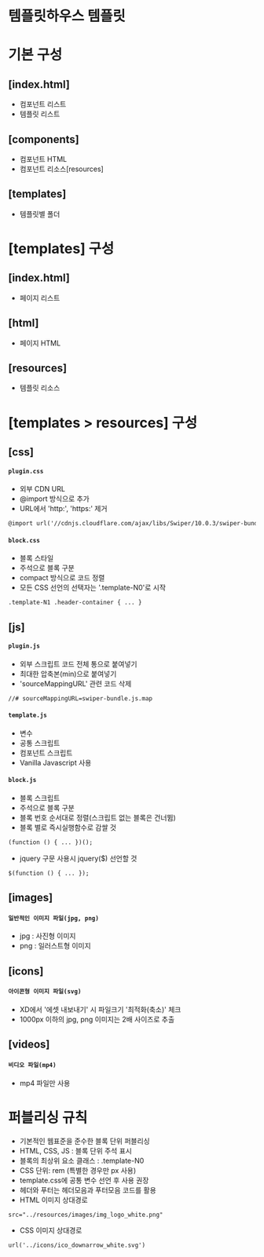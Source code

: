 # 템플릿하우스 템플릿
# 기본 구성
## [index.html]
- 컴포넌트 리스트
- 템플릿 리스트
## [components]
- 컴포넌트 HTML
- 컴포넌트 리소스[resources]
## [templates]
- 템플릿별 폴더

# [templates] 구성
## [index.html]
- 페이지 리스트
## [html]
- 페이지 HTML
## [resources]
- 템플릿 리소스

# [templates > resources] 구성
## [css]
#### `plugin.css`
- 외부 CDN URL
- @import 방식으로 추가
- URL에서 'http:', 'https:' 제거
```html
@import url('//cdnjs.cloudflare.com/ajax/libs/Swiper/10.0.3/swiper-bundle.css');
```
#### `block.css`
- 블록 스타일
- 주석으로 블록 구분
- compact 방식으로 코드 정렬
- 모든 CSS 선언의 선택자는 '.template-N0'로 시작
```html
.template-N1 .header-container { ... }
```
## [js]
#### `plugin.js`
- 외부 스크립트 코드 전체 통으로 붙여넣기
- 최대한 압축본(min)으로 붙여넣기
- 'sourceMappingURL' 관련 코드 삭제
```html
//# sourceMappingURL=swiper-bundle.js.map
```
#### `template.js`
- 변수
- 공통 스크립트
- 컴포넌트 스크립트
- Vanilla Javascript 사용
#### `block.js`
- 블록 스크립트
- 주석으로 블록 구분
- 블록 번호 순서대로 정렬(스크립트 없는 블록은 건너뜀)
- 블록 별로 즉시실행함수로 감쌀 것
```html
(function () { ... })();
```
- jquery 구문 사용시 jquery($) 선언할 것
```html
$(function () { ... });
```
## [images]
#### `일반적인 이미지 파일(jpg, png)`
- jpg : 사진형 이미지
- png : 일러스트형 이미지
## [icons]
#### `아이콘형 이미지 파일(svg)`
- XD에서 '에셋 내보내기' 시 파일크기 '최적화(축소)' 체크
- 1000px 이하의 jpg, png 이미지는 2배 사이즈로 추출
## [videos]
#### `비디오 파일(mp4)`
- mp4 파일만 사용
# 퍼블리싱 규칙
- 기본적인 웹표준을 준수한 블록 단위 퍼블리싱
- HTML, CSS, JS : 블록 단위 주석 표시
- 블록의 최상위 요소 클래스 : .template-N0
- CSS 단위: rem (특별한 경우만 px 사용)
- template.css에 공통 변수 선언 후 사용 권장
- 헤더와 푸터는 헤더모음과 푸터모음 코드를 활용
- HTML 이미지 상대경로
```html
src="../resources/images/img_logo_white.png"
```
- CSS 이미지 상대경로
```html
url('../icons/ico_downarrow_white.svg')
```
